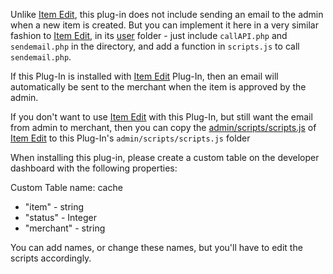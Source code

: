 Unlike [Item Edit](https://github.com/Arcadier/Event-Triggers-and-Vetting/tree/master/Item%20Edit), this plug-in does not include sending an email to the admin when a new item is created. But you can implement it here in a very similar fashion to [Item Edit](https://github.com/Arcadier/Webhooks-Event-Triggers-and-Vetting/tree/master/(JS%20Custom%20Trigger)%20Item%20Edit), in its [user](https://github.com/Arcadier/Webhooks-Event-Triggers-and-Vetting/tree/master/(JS%20Custom%20Trigger)%20Item%20Edit/user) folder - just include `callAPI.php` and `sendemail.php` in the directory, and add a function in `scripts.js` to call `sendemail.php`.

If this Plug-In is installed with [Item Edit](https://github.com/Arcadier/Event-Triggers-and-Vetting/tree/master/Item%20Edit) Plug-In, then an email will automatically be sent to the merchant when the item is approved by the admin.

If you don't want to use [Item Edit](https://github.com/Arcadier/Event-Triggers-and-Vetting/tree/master/Item%20Edit) with this Plug-In, but still want the email from admin to merchant, then you can copy the [admin/scripts/scripts.js](https://github.com/Arcadier/Event-Triggers-and-Vetting/blob/master/Item%20Edit/admin/scripts/scripts.js) of [Item Edit](https://github.com/Arcadier/Event-Triggers-and-Vetting/tree/master/Item%20Edit) to this Plug-In's `admin/scripts/scripts.js` folder

When installing this plug-in, please create a custom table on the developer dashboard with the following properties:

Custom Table name: cache

* "item" - string
* "status" - Integer
* "merchant" - string

You can add names, or change these names, but you'll have to edit the scripts accordingly.
